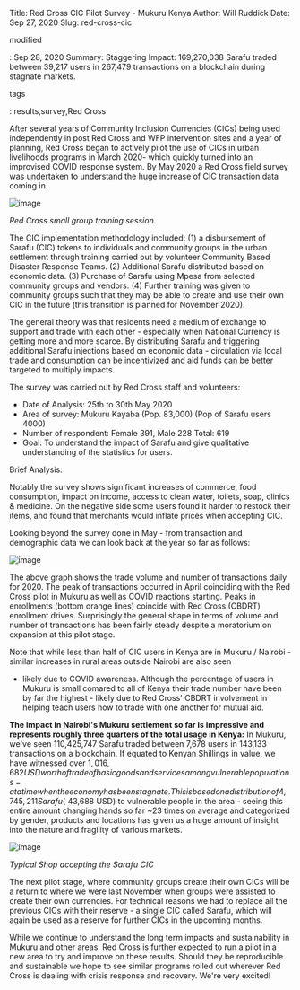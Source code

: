Title: Red Cross CIC Pilot Survey - Mukuru Kenya
Author: Will Ruddick
Date: Sep 27, 2020
Slug: red-cross-cic

modified

: Sep 28, 2020
Summary: Staggering Impact: 169,270,038 Sarafu traded between 39,217 users in
267,479 transactions on a blockchain during stagnate markets.

tags

: results,survey,Red Cross

After several years of Community Inclusion Currencies (CICs) being used
independently in post Red Cross and WFP intervention sites and a year of
planning, Red Cross began to actively pilot the use of CICs in urban
livelihoods programs in March 2020- which quickly turned into an
improvised COVID response system. By May 2020 a Red Cross field survey
was undertaken to understand the huge increase of CIC transaction data
coming in.

![image](images/blog/red-cross-cic1.webp)

_Red Cross small group training session._

The CIC implementation methodology included: (1) a disbursement of
Sarafu (CIC) tokens to individuals and community groups in the urban
settlement through training carried out by volunteer Community Based
Disaster Response Teams. (2) Additional Sarafu distributed based on
economic data. (3) Purchase of Sarafu using Mpesa from selected
community groups and vendors. (4) Further training was given to
community groups such that they may be able to create and use their own
CIC in the future (this transition is planned for November 2020).

The general theory was that residents need a medium of exchange to
support and trade with each other - especially when National Currency is
getting more and more scarce. By distributing Sarafu and triggering
additional Sarafu injections based on economic data - circulation via
local trade and consumption can be incentivized and aid funds can be
better targeted to multiply impacts.

The survey was carried out by Red Cross staff and volunteers:

- Date of Analysis: 25th to 30th May 2020
- Area of survey: Mukuru Kayaba (Pop. 83,000) (Pop of Sarafu
  users 4000)
- Number of respondent: Female 391, Male 228 Total: 619
- Goal: To understand the impact of Sarafu and give qualitative
  understanding of the statistics for users.

Brief Analysis:

Notably the survey shows significant increases of commerce, food
consumption, impact on income, access to clean water, toilets, soap,
clinics & medicine. On the negative side some users found it harder to
restock their items, and found that merchants would inflate prices when
accepting CIC.

Looking beyond the survey done in May - from transaction and demographic
data we can look back at the year so far as follows:

![image](images/blog/red-cross97.webp)

The above graph shows the trade volume and number of transactions daily
for 2020. The peak of transactions occurred in April coinciding with the
Red Cross pilot in Mukuru as well as COVID reactions starting. Peaks in
enrollments (bottom orange lines) coincide with Red Cross (CBDRT)
enrollment drives. Surprisingly the general shape in terms of volume and
number of transactions has been fairly steady despite a moratorium on
expansion at this pilot stage.

Note that while less than half of CIC users in Kenya are in Mukuru /
Nairobi - similar increases in rural areas outside Nairobi are also seen

- likely due to COVID awareness. Although the percentage of users in
  Mukuru is small comared to all of Kenya their trade number have been by
  far the highest - likely due to Red Cross' CBDRT involvement in helping
  teach users how to trade with one another for mutual aid.

**The impact in Nairobi's Mukuru settlement so far is impressive and
represents roughly three quarters of the total usage in Kenya:** In
Mukuru, we've seen 110,425,747 Sarafu traded between 7,678 users in
143,133 transactions on a blockchain. If equated to Kenyan Shillings in
value, we have witnessed over $1,016,682 USD worth of trade of basic
goods and services among vulnerable populations - at a time when the
economy has been stagnate. This is based on a distribution of 4,745,211
Sarafu (~$43,688 USD) to vulnerable people in the area - seeing this
entire amount changing hands so far ~23 times on average and
categorized by gender, products and locations has given us a huge amount
of insight into the nature and fragility of various markets.

![image](images/blog/red-cross138.webp)

_Typical Shop accepting the Sarafu CIC_

The next pilot stage, where community groups create their own CICs will
be a return to where we were last November when groups were assisted to
create their own currencies. For technical reasons we had to replace all
the previous CICs with their reserve - a single CIC called Sarafu, which
will again be used as a reserve for further CICs in the upcoming months.

While we continue to understand the long term impacts and sustainability
in Mukuru and other areas, Red Cross is further expected to run a pilot
in a new area to try and improve on these results. Should they be
reproducible and sustainable we hope to see similar programs rolled out
wherever Red Cross is dealing with crisis response and recovery. We're
very excited!
